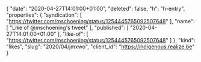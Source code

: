 {
  "date": "2020-04-27T14:01:00+01:00",
  "deleted": false,
  "h": "h-entry",
  "properties": {
    "syndication": [
      "https://twitter.com/mschoening/status/1254445765092507648"
    ],
    "name": [
      "Like of @mschoening's tweet"
    ],
    "published": [
      "2020-04-27T14:01:00+01:00"
    ],
    "like-of": [
      "https://twitter.com/mschoening/status/1254445765092507648"
    ]
  },
  "kind": "likes",
  "slug": "2020/04/jmxwo",
  "client_id": "https://indigenous.realize.be"
}
